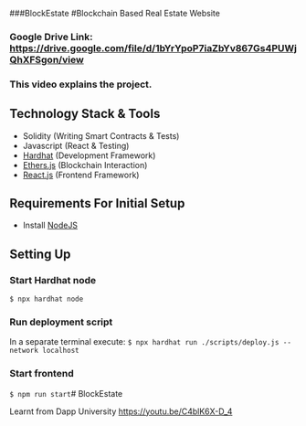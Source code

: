 ###BlockEstate
#Blockchain Based Real Estate Website


### Google Drive Link: https://drive.google.com/file/d/1bYrYpoP7iaZbYv867Gs4PUWjQhXFSgon/view 
### This video explains the project.

## Technology Stack & Tools

- Solidity (Writing Smart Contracts & Tests)
- Javascript (React & Testing)
- [Hardhat](https://hardhat.org/) (Development Framework)
- [Ethers.js](https://docs.ethers.io/v5/) (Blockchain Interaction)
- [React.js](https://reactjs.org/) (Frontend Framework)

## Requirements For Initial Setup
- Install [NodeJS](https://nodejs.org/en/)

## Setting Up
### Start Hardhat node
`$ npx hardhat node`

### Run deployment script
In a separate terminal execute:
`$ npx hardhat run ./scripts/deploy.js --network localhost`

### Start frontend
`$ npm run start`# BlockEstate

Learnt from Dapp University https://youtu.be/C4blK6X-D_4
